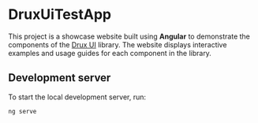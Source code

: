 # DruxUiTestApp

This project is a showcase website built using **Angular** to demonstrate the components of the [Drux UI](https://github.com/Shreesha99/drux-ui-angular) library. The website displays interactive examples and usage guides for each component in the library.

## Development server

To start the local development server, run:

```bash
ng serve